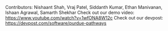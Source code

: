 Contributors: Nishaant Shah, Vraj Patel, Siddanth Kumar, Ethan Manivanan, Ishaan Agrawal, Samarth Shekhar
Check out our demo video: https://www.youtube.com/watch?v=1wfONA8W12c
Check out our devpost: https://devpost.com/software/purdue-pathways
